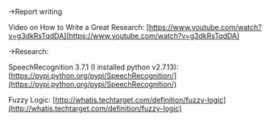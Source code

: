 ->Report writing

Video on How to Write a Great Research:
[https://www.youtube.com/watch?v=g3dkRsTqdDA](https://www.youtube.com/watch?v=g3dkRsTqdDA)

->Research:

SpeechRecognition 3.7.1 (I installed python v2.7.13):
[https://pypi.python.org/pypi/SpeechRecognition/](https://pypi.python.org/pypi/SpeechRecognition/)

Fuzzy Logic:
[http://whatis.techtarget.com/definition/fuzzy-logic](http://whatis.techtarget.com/definition/fuzzy-logic)



